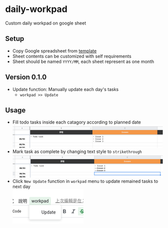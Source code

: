 # daily-workpad
Custom daily workpad on google sheet

## Setup
- Copy Google spreadsheet from [template](https://docs.google.com/spreadsheets/d/19aCbwPRYF98fYupfDfdtUIzdOCQTId0SI1-rmxEMEHY/edit?usp=sharing)
- Sheet contents can be customized with self requirements
- Sheet should be named `YYYY/MM`, each sheet represent as one month

## Version 0.1.0
- Update function: Manually update each day's tasks
    - `workpad >> Update`

## Usage
- Fill todo tasks inside each catagory according to planned date  
  ![Define tasks](doc/img/define-tasks.png)
- Mark task as complete by changing text style to `strikethrough`  
  ![Mark Done](doc/img/mark-done.png)
- Click `New Update` function in `workpad` menu to update remained tasks to next day  
  ![Update tasks](doc/img/update-tasks.png)
